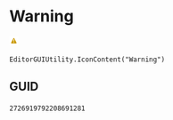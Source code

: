 # Warning
![](/img/Warning.png)

``` CSharp
EditorGUIUtility.IconContent("Warning")
```
## GUID
```
2726919792208691281
```
